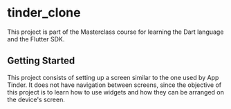 # tinder_clone

This project is part of the Masterclass course for learning the Dart language and the Flutter SDK.

## Getting Started
This project consists of setting up a screen similar to the one used by App Tinder. It does not have navigation between screens, since the objective of this project is to learn how to use widgets and how they can be arranged on the device's screen.
